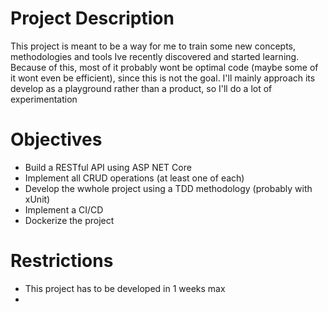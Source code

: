 # Project Description

  This project is meant to be a way for me to train some new concepts, methodologies and tools Ive recently discovered and started learning. Because of this, most of it probably wont be optimal code (maybe some of it wont even be efficient), since this is not the goal. I'll mainly approach its develop as a playground rather than a product, so I'll do a lot of experimentation

# Objectives

 - Build a RESTful API using ASP NET Core
 - Implement all CRUD operations (at least one of each)
 - Develop the wwhole project using a TDD methodology (probably with xUnit)
 - Implement a CI/CD
 - Dockerize the project

# Restrictions
  - This project has to be developed in 1 weeks max
  - 
